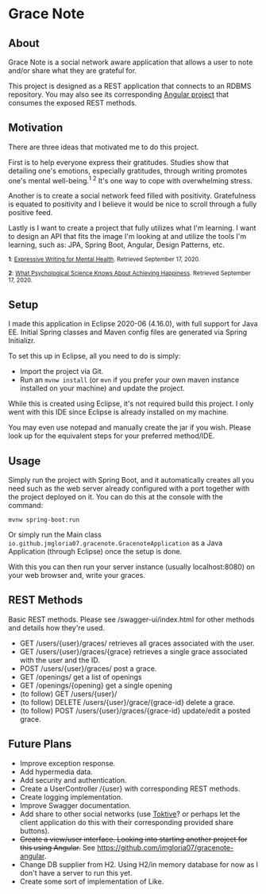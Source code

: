 # Grace Note

## About
Grace Note is a social network aware application that allows a user to note and/or share what they are grateful for.

This project is designed as a REST application that connects to an RDBMS repository. You may also see its corresponding [Angular project](https://github.com/jmgloria07/gracenote-angular) that consumes the exposed REST methods.

## Motivation
There are three ideas that motivated me to do this project.

First is to help everyone express their gratitudes. Studies show that detailing one's emotions, especially gratitudes, through writing promotes one's mental well-being.<sup>1 2</sup> It's one way to cope with overwhelming stress.

Another is to create a social network feed filled with positivity. Gratefulness is equated to positivity and I believe it would be nice to scroll through a fully positive feed.

Lastly is I want to create a project that fully utilizes what I'm learning. I want to design an API that fits the image I'm looking at and utilize the tools I'm learning, such as: JPA, Spring Boot, Angular, Design Patterns, etc.

<sub><b>1</b>: [Expressive Writing for Mental Health](https://www.health.harvard.edu/newsletter_article/expressive-writing-for-mental-health). Retrieved September 17, 2020.</sub>

<sub><b>2</b>: [What Psychological Science Knows About Achieving Happiness](http://sonjalyubomirsky.com/files/2012/09/Nelson-Kurtz-Lyubomirsky-in-press.pdf). Retrieved September 17, 2020.</sub>


## Setup
I made this application in Eclipse 2020-06 (4.16.0), with full support for Java EE. Initial Spring classes and Maven config files are generated via Spring Initializr.

To set this up in Eclipse, all you need to do is simply:

- Import the project via Git.
- Run an `mvnw install` (or `mvn` if you prefer your own maven instance installed on your machine) and update the project.

While this is created using Eclipse, it's not required build this project. I only went with this IDE since Eclipse is already installed on my machine.

You may even use notepad and manually create the jar if you wish. Please look up for the equivalent steps for your preferred method/IDE.

## Usage 
Simply run the project with Spring Boot, and it automatically creates all you need such as the web server already configured with a port together with the project deployed on it. You can do this at the console with the command:

`mvnw spring-boot:run`

Or simply run the Main class `io.github.jmgloria07.gracenote.GracenoteApplication` as a Java Application (through Eclipse) once the setup is done.

With this you can then run your server instance (usually localhost:8080) on your web browser and, write your graces.

## REST Methods
Basic REST methods. Please see /swagger-ui/index.html for other methods and details how they're used.
- GET /users/{user}/graces/ retrieves all graces associated with the user.
- GET /users/{user}/graces/{grace} retrieves a single grace associated with the user and the ID.
- POST /users/{user}/graces/ post a grace.
- GET /openings/ get a list of openings
- GET /openings/{opening} get a single opening
- (to follow) GET /users/{user}/
- (to follow) DELETE /users/{user}/grace/{grace-id} delete a grace.
- (to follow) POST /users/{user}/graces/{grace-id} update/edit a posted grace.

## Future Plans
- Improve exception response.
- Add hypermedia data.
- Add security and authentication.
- Create a UserController /{user} with corresponding REST methods.
- Create logging implementation.
- Improve Swagger documentation.
- Add share to other social networks (use [Toktive](https://github.com/jmgloria07/toktive)? or perhaps let the client application do this with their corresponding provided share buttons).
- ~~Create a view/user interface. Looking into starting another project for this using Angular.~~ See https://github.com/jmgloria07/gracenote-angular.
- Change DB supplier from H2. Using H2/in memory database for now as I don't have a server to run this yet.
- Create some sort of implementation of Like.
